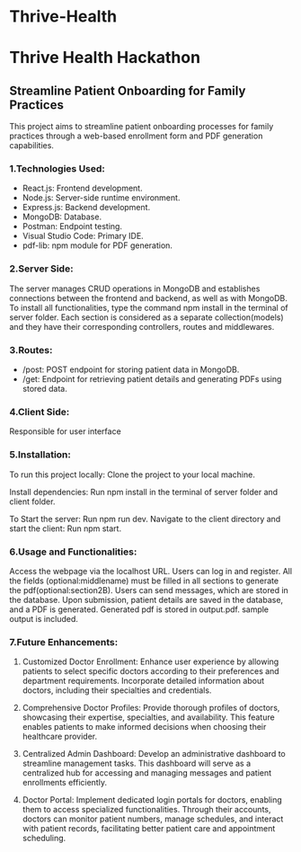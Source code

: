 # Thrive-Health
# Thrive Health Hackathon

## Streamline Patient Onboarding for Family Practices

This project aims to streamline patient onboarding processes for family practices through a web-based enrollment form and PDF generation capabilities.

### 1.Technologies Used:

* React.js: Frontend development.
* Node.js: Server-side runtime environment. 
* Express.js: Backend development.
* MongoDB: Database. 
* Postman: Endpoint testing. 
* Visual Studio Code: Primary IDE. 
* pdf-lib: npm module for PDF generation.

### 2.Server Side: 
The server manages CRUD operations in MongoDB and establishes connections between the frontend and backend, as well as with MongoDB. To install all functionalities, type the command npm install in the terminal of server folder. Each section is considered as a separate collection(models) and they have their corresponding controllers, routes and middlewares.

### 3.Routes: 
* /post: POST endpoint for storing patient data in MongoDB. 
* /get: Endpoint for retrieving patient details and generating PDFs using stored data.

### 4.Client Side: 
Responsible for user interface

### 5.Installation: 
To run this project locally: Clone the project to your local machine.

Install dependencies: Run npm install in the terminal of server folder and client folder.

To Start the server: Run npm run dev. Navigate to the client directory and start the client: Run npm start.

### 6.Usage and Functionalities:

Access the webpage via the localhost URL. Users can log in and register. All the fields (optional:middlename) must be filled in all sections to generate the pdf(optional:section2B). Users can send messages, which are stored in the database. Upon submission, patient details are saved in the database, and a PDF is generated. Generated pdf is stored in output.pdf. sample output is included.

### 7.Future Enhancements:

1. Customized Doctor Enrollment: Enhance user experience by allowing patients to select specific doctors according to their preferences and department requirements. Incorporate detailed information about doctors, including their specialties and credentials.

2. Comprehensive Doctor Profiles: Provide thorough profiles of doctors, showcasing their expertise, specialties, and availability. This feature enables patients to make informed decisions when choosing their healthcare provider.

3. Centralized Admin Dashboard: Develop an administrative dashboard to streamline management tasks. This dashboard will serve as a centralized hub for accessing and managing messages and patient enrollments efficiently.

4. Doctor Portal: Implement dedicated login portals for doctors, enabling them to access specialized functionalities. Through their accounts, doctors can monitor patient numbers, manage schedules, and interact with patient records, facilitating better patient care and appointment scheduling.
